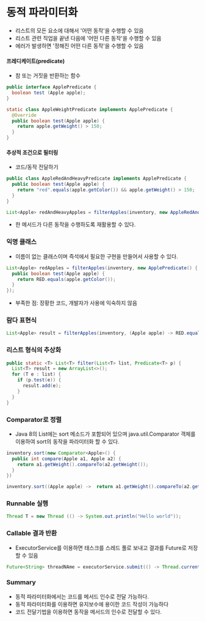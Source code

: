 # 동적 파라미터화
- 리스트의 모든 요소에 대해서 '어떤 동작'을 수행할 수 있음
- 리스트 관련 직업을 끝낸 다음에 '어떤 다른 동작'을 수행할 수 있음
- 에러가 발생하면 '정해진 어떤 다른 동작'을 수행할 수 있음
#### 프레디케이트(predicate)
- 참 또는 거짓을 반환하는 함수
```java
public interface ApplePredicate {
  boolean test (Apple apple);
}
```

```java
static class AppleWeightPredicate implements ApplePredicate {
  @Override
  public boolean test(Apple apple) {
    return apple.getWeight() > 150;
  }
}
```

#### 추상적 조건으로 필터링
- 코드/동작 전달하기
```java
public class AppleRedAndHeavyPredicate implements ApplePredicate {
  public boolean test(Apple apple) {
    return "red".equals(apple.getColor()) && apple.getWeight() > 150;
  }
}
```
```java
List<Apple> redAndHeavyApples = filterApples(inventory, new AppleRedAndHeavyPRedicate());
```
- 한 메서드가 다른 동작을 수행하도록 재활용할 수 있다.

### 익명 클래스
- 이름이 없는 클래스이며 즉석에서 필요한 구현을 만들어서 사용할 수 있다.
```java
List<Apple> redApples = filterApples(inventory, new ApplePredicate() {
  public boolean test(Apple apple) {
    return RED.equals(apple.getColor());
  }
});
```
- 부족한 점: 장황한 코드, 개발자가 사용에 익숙하지 않음

### 람다 표현식
```java
List<Apple> result = filterApples(inventory, (Apple apple) -> RED.equals(apple.getColor()));
```

### 리스트 형식의 추상화
```java
public static <T> List<T> filter(List<T> list, Predicate<T> p) {
  List<T> result = new ArrayList<>();
  for (T e : list) {
    if (p.test(e)) {
      result.add(e);
    }
  }
}
```
### Comparator로 정렬
- Java 8의 List에는 sort 메소드가 포함되어 있으며 java.util.Comparator 객체를 이용하여 sort의 동작을 파라미터화 할 수 있다.
```java
inventory.sort(new Comparator<Apple>() {
  public int compare(Apple a1, Apple a2) {
    return a1.getWeight().compareTo(a2.getWeight());
  }
})
```
```java
inventory.sort((Apple apple) ->  return a1.getWeight().compareTo(a2.getWeight()));
```

### Runnable 실행
```java
Thread T = new Thread (() -> System.out.println("Hello world"));
```

### Callable 결과 반환
- ExecutorService를 이용하면 태스크를 스레드 풀로 보내고 결과를 Future로 저장할 수 있음
```java
Future<String> threadNAme = executorService.submit(() -> Thread.currentThread().getName());
```

### Summary
- 동적 파라미터화에서는 코드를 메서드 인수로 전달 가능하다.
- 동적 파라미터화를 이용하면 유지보수에 용이한 코드 작성이 가능하다
- 코드 전달기법을 이용하면 동작을 메서드의 인수로 전달할 수 있다.
